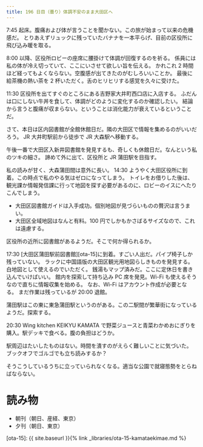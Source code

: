 ```yaml
---
title: 196 日目（曇り）体調不安のまま大田区へ
---
```


7:45 起床。腹痛および体が言うことを聞かない。この旅が始まって以来の危機感だ。
とりあえずリュックに残っていたバナナを一本平らげ、目前の区役所に飛び込み暖を取る。

8:00 以降、区役所ロビーの座席に腰掛けて体調が回復するのを祈る。
係員には私の体が冷え切っていて、ここにいさせて欲しい旨を伝える。
かれこれ 2 時間ほど経ってもよくならない。空腹感が出てきたのがむしろいいことか。
最後に給茶機の熱い茶を 2 杯いただく。舌のヒリヒリする感覚を久々に受けた。

11:30 区役所を出てすぐのところにある吉野家大井町西口店に入店する。
ふだんは口にしない牛丼を食して、体調がどのように変化するのか確認したい。
結論から言うと腹痛が収まらない。ということは消化能力が衰えているということだ。

さて、本日は区内図書館が全館休館日だ。隣の大田区で情報を集めるのがいいだろう。
JR 大井町駅前から徒歩で JR 大森駅へ移動する。

午後一番で大田区入新井図書館を発見するも、奇しくも休館日だ。なんという私のツキの細さ。
諦めて外に出て、区役所と JR 蒲田駅を目指す。

私の読みが甘く、大森蒲田間は意外に長い。
14:30 ようやく大田区役所に到着。この時点で私のやる気はゼロになってしまう。
トイレをお借りした後は、観光課か情報発信課に行って地図を探す必要があるのに、ロビーのイスにへたりこんでしまう。

* 大田区図書館ガイドは入手成功。個別地図が見づらいものの贅沢は言うまい。
* 大田区全域地図はなんと有料。100 円でしかもかさばるサイズなので、これは遠慮する。

区役所の近所に図書館があるようだ。そこで何か得られるか。

17:30 [大田区蒲田駅前図書館][ota-15]に到着。すごい人出だ。パイプ椅子しか残っていない。
ラックに中国語版の大田区観光用地図らしきものを発見する。白地図として使えるのでいただく。
銭湯もマップ済みだ。ここに定休日を書き込んでいけばいい。
館内を探索して持ち込み PC 席を発見。Wi-Fi も使えるそうなので直ちに情報収集を始める。
なお、Wi-Fi はアカウント作成が必要となる。
まだ作業は残っているが 20:00 退館。

蒲田駅はこの東に東急蒲田駅というのがある。この二駅間が繁華街になっているようだ。探索する。

20:30 Wing kitchen KEIKYU KAMATA で野菜ジュースと青菜わかめおにぎりを購入。駅デッキで食べる。腹の負担はどうか。

駅周辺はたいしたものはない。時間を潰すのがえらく難しいことに気づいた。
ブックオフでゴルゴでも立ち読みするか？

そうこうしているうちに立っていられなくなる。適当な公園で就寝態勢をとらねばならない。

# 読み物

* 朝刊（朝日、産経、東京）
* 夕刊（朝日、東京）

[ota-15]: {{ site.baseurl }}{% link _libraries/ota-15-kamataekimae.md %}
